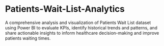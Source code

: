 # Patients-Wait-List-Analytics
A comprehensive analysis and visualization of Patients Wait List dataset using Power BI to evaluate KPIs, identify historical trends and patterns, and share actionable insights to inform healthcare decision-making and improve patients waiting times.
